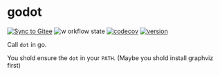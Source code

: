 # godot

[![Sync to Gitee](https://github.com/OhYee/godot/workflows/Sync%20to%20Gitee/badge.svg)](https://gitee.com/OhYee/godot) ![w
orkflow state](https://github.com/OhYee/godot/workflows/test/badge.svg) [![codecov](https://codecov.io/gh/OhYee/godot/branch/master/graph/badge.svg)](https://codecov.io/gh/OhYee/godot) [![version](https://img.shields.io/github/v/tag/OhYee/godot)](https://github.com/OhYee/godot/tags)


Call `dot` in go. 

You shold ensure the `dot` in your `PATH`. (Maybe you shold install graphviz first)